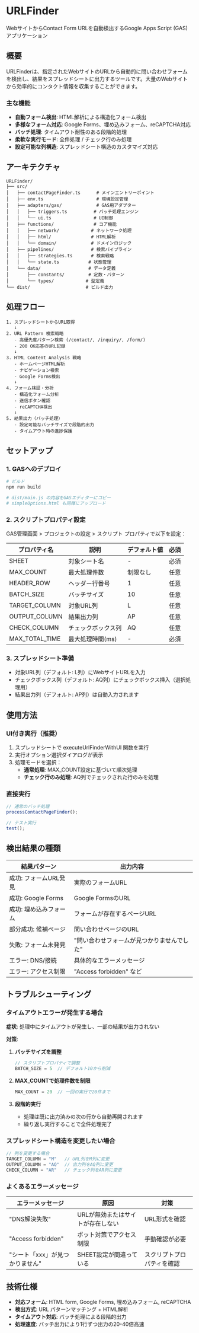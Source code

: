 # URLFinder

WebサイトからContact Form URLを自動検出するGoogle Apps Script (GAS) アプリケーション

## 概要

URLFinderは、指定されたWebサイトのURLから自動的に問い合わせフォームを検出し、結果をスプレッドシートに出力するツールです。大量のWebサイトから効率的にコンタクト情報を収集することができます。

### 主な機能

- **自動フォーム検出**: HTML解析による構造化フォーム検出
- **多様なフォーム対応**: Google Forms、埋め込みフォーム、reCAPTCHA対応
- **バッチ処理**: タイムアウト耐性のある段階的処理
- **柔軟な実行モード**: 全件処理 / チェック行のみ処理
- **設定可能な列構造**: スプレッドシート構造のカスタマイズ対応

## アーキテクチャ

```
URLFinder/
├── src/
│   ├── contactPageFinder.ts      # メインエントリーポイント
│   ├── env.ts                    # 環境設定管理
│   ├── adapters/gas/             # GAS用アダプター
│   │   ├── triggers.ts          # バッチ処理エンジン
│   │   └── ui.ts                # UI制御
│   ├── functions/               # コア機能
│   │   ├── network/            # ネットワーク処理
│   │   ├── html/               # HTML解析
│   │   └── domain/             # ドメインロジック
│   ├── pipelines/              # 検索パイプライン
│   │   ├── strategies.ts       # 検索戦略
│   │   └── state.ts           # 状態管理
│   └── data/                  # データ定義
│       ├── constants/         # 定数・パターン
│       └── types/            # 型定義
└── dist/                     # ビルド出力
```

## 処理フロー

```
1. スプレッドシートからURL取得
   ↓
2. URL Pattern 検索戦略
   - 高優先度パターン検索 (/contact/, /inquiry/, /form/)
   - 200 OK応答のURL記録
   ↓
3. HTML Content Analysis 戦略
   - ホームページHTML解析
   - ナビゲーション検索
   - Google Forms検出
   ↓
4. フォーム検証・分析
   - 構造化フォーム分析
   - 送信ボタン確認
   - reCAPTCHA検出
   ↓
5. 結果出力（バッチ処理）
   - 設定可能なバッチサイズで段階的出力
   - タイムアウト時の進捗保護
```

## セットアップ

### 1. GASへのデプロイ

```bash
# ビルド
npm run build

# dist/main.js の内容をGASエディターにコピー
# simpleOptions.html も同様にアップロード
```

### 2. スクリプトプロパティ設定

GAS管理画面 > プロジェクトの設定 > スクリプト プロパティで以下を設定：

| プロパティ名 | 説明 | デフォルト値 | 必須 |
|-------------|------|-------------|------|
| SHEET | 対象シート名 | - | 必須 |
| MAX_COUNT | 最大処理件数 | 制限なし | 任意 |
| HEADER_ROW | ヘッダー行番号 | 1 | 任意 |
| BATCH_SIZE | バッチサイズ | 10 | 任意 |
| TARGET_COLUMN | 対象URL列 | L | 任意 |
| OUTPUT_COLUMN | 結果出力列 | AP | 任意 |
| CHECK_COLUMN | チェックボックス列 | AQ | 任意 |
| MAX_TOTAL_TIME | 最大処理時間(ms) | - | 必須 |

### 3. スプレッドシート準備

- 対象URL列（デフォルト: L列）にWebサイトURLを入力
- チェックボックス列（デフォルト: AQ列）にチェックボックス挿入（選択処理用）
- 結果出力列（デフォルト: AP列）は自動入力されます

## 使用方法

### UI付き実行（推奨）

1. スプレッドシートで executeUrlFinderWithUI 関数を実行
2. 実行オプション選択ダイアログが表示
3. 処理モードを選択：
   - **通常処理**: MAX_COUNT設定に基づいて順次処理
   - **チェック行のみ処理**: AQ列でチェックされた行のみを処理

### 直接実行

```javascript
// 通常のバッチ処理
processContactPageFinder();

// テスト実行
test();
```

## 検出結果の種類

| 結果パターン | 出力内容 |
|-------------|---------|
| 成功: フォームURL発見 | 実際のフォームURL |
| 成功: Google Forms | Google FormsのURL |
| 成功: 埋め込みフォーム | フォームが存在するページURL |
| 部分成功: 候補ページ | 問い合わせページのURL |
| 失敗: フォーム未発見 | "問い合わせフォームが見つかりませんでした" |
| エラー: DNS/接続 | 具体的なエラーメッセージ |
| エラー: アクセス制限 | "Access forbidden" など |

## トラブルシューティング

### タイムアウトエラーが発生する場合

**症状**: 処理中にタイムアウトが発生し、一部の結果が出力されない

**対策**:
1. **バッチサイズを調整**
   ```javascript
   // スクリプトプロパティで調整
   BATCH_SIZE = 5  // デフォルト10から削減
   ```

2. **MAX_COUNTで処理件数を制限**
   ```javascript
   MAX_COUNT = 20  // 一回の実行で20件まで
   ```

3. **段階的実行**
   - 処理は既に出力済みの次の行から自動再開されます
   - 繰り返し実行することで全件処理完了

### スプレッドシート構造を変更したい場合

```javascript
// 列を変更する場合
TARGET_COLUMN = "M"   // URL列をM列に変更
OUTPUT_COLUMN = "AQ"  // 出力列をAQ列に変更
CHECK_COLUMN = "AR"   // チェック列をAR列に変更
```

### よくあるエラーメッセージ

| エラーメッセージ | 原因 | 対策 |
|-----------------|------|------|
| "DNS解決失敗" | URLが無効またはサイトが存在しない | URL形式を確認 |
| "Access forbidden" | ボット対策でアクセス制限 | 手動確認が必要 |
| "シート「xxx」が見つかりません" | SHEET設定が間違っている | スクリプトプロパティを確認 |

## 技術仕様

- **対応フォーム**: HTML form, Google Forms, 埋め込みフォーム, reCAPTCHA
- **検出方式**: URL パターンマッチング + HTML解析
- **タイムアウト対応**: バッチ処理による段階的出力
- **処理速度**: バッチ出力により1行ずつ出力の20-40倍高速

